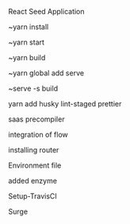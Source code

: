   React Seed Application  

  ~yarn install

  ~yarn start

  ~yarn build

  ~yarn global add serve

  ~serve -s build


  yarn add husky lint-staged prettier

  saas precompiler

  integration of flow

  installing router

  Environment file

  added enzyme

  Setup-TravisCI

  Surge